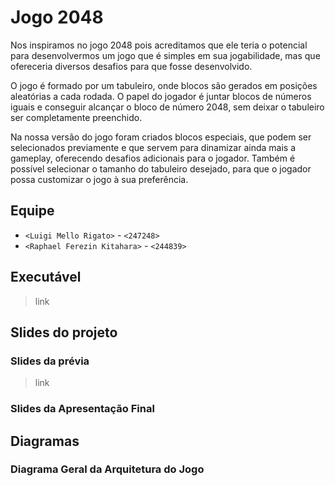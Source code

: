 # Jogo 2048
Nos inspiramos no jogo 2048 pois acreditamos que ele teria o potencial para desenvolvermos um jogo que é simples em sua jogabilidade, mas que ofereceria diversos desafios para que fosse desenvolvido.

O jogo é formado por um tabuleiro, onde blocos são gerados em posições aleatórias a cada rodada. O papel do jogador é juntar blocos de números iguais e conseguir alcançar o bloco de número 2048, sem deixar o tabuleiro ser completamente preenchido.

Na nossa versão do jogo foram criados blocos especiais, que podem ser selecionados previamente e que servem para dinamizar ainda mais a gameplay, oferecendo desafios adicionais para o jogador. Também é possível selecionar o tamanho do tabuleiro desejado, para que o jogador possa customizar o jogo à sua preferência.



## Equipe
* `<Luigi Mello Rigato>` - `<247248>`
* `<Raphael Ferezin Kitahara>` - `<244839>`

## Executável
> link

## Slides do projeto

### Slides da prévia
> link

### Slides da Apresentação Final
>

## Diagramas

### Diagrama Geral da Arquitetura do Jogo
